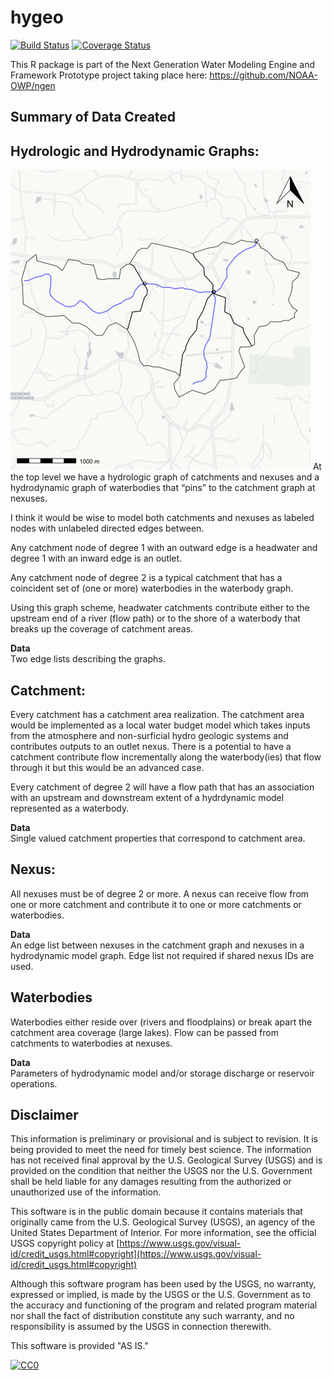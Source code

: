 # hygeo

[![Build Status](https://travis-ci.org/dblodgett-usgs/hygeo.svg?branch=master)](https://travis-ci.org/dblodgett-usgs/hygeo) [![Coverage Status](https://coveralls.io/repos/github/dblodgett-usgs/hygeo/badge.svg?branch=master)](https://coveralls.io/github/dblodgett-usgs/hygeo?branch=master)

This R package is part of the Next Generation Water Modeling Engine and Framework Prototype project taking place here: https://github.com/NOAA-OWP/ngen

## Summary of Data Created

## Hydrologic and Hydrodynamic Graphs:

![Example Image](https://github.com/NOAA-OWP/ngen/blob/master/data/demo.png) 
At the top level we have a hydrologic graph of catchments and nexuses and a hydrodynamic graph of waterbodies that “pins” to the catchment graph at nexuses. 

I think it would be wise to model both catchments and nexuses as labeled nodes with unlabeled directed edges between. 

Any catchment node of degree 1 with an outward edge is a headwater and degree 1 with an inward edge is an outlet. 

Any catchment node of degree 2 is a typical catchment that has a coincident set of (one or more) waterbodies in the waterbody graph.

Using this graph scheme, headwater catchments contribute either to the upstream end of a river (flow path) or to the shore of a waterbody that breaks up the coverage of catchment areas.

**Data**  
Two edge lists describing the graphs.

## Catchment:
Every catchment has a catchment area realization. The catchment area would be implemented as a local water budget model which takes inputs from the atmosphere and non-surficial hydro geologic systems and contributes outputs to an outlet nexus. There is a potential to have a catchment contribute flow incrementally along the waterbody(ies) that flow through it but this would be an advanced case.

Every catchment of degree 2 will have a flow path that has an association with an upstream and downstream extent of a hydrdynamic model represented as a waterbody.

**Data**  
Single valued catchment properties that correspond to catchment area.

## Nexus:  
All nexuses must be of degree 2 or more. A nexus can receive flow from one or more catchment and contribute it to one or more catchments or waterbodies.

**Data**  
An edge list between nexuses in the catchment graph and nexuses in a hydrodynamic model graph. Edge list not required if shared nexus IDs are used.

## Waterbodies 
Waterbodies either reside over (rivers and floodplains) or break apart the catchment area coverage (large lakes). Flow can be passed from catchments to waterbodies at nexuses.

**Data**  
Parameters of hydrodynamic model and/or storage discharge or reservoir operations.

## Disclaimer

This information is preliminary or provisional and is subject to revision. It is being provided to meet the need for timely best science. The information has not received final approval by the U.S. Geological Survey (USGS) and is provided on the condition that neither the USGS nor the U.S. Government shall be held liable for any damages resulting from the authorized or unauthorized use of the information.

This software is in the public domain because it contains materials that originally came from the U.S. Geological Survey  (USGS), an agency of the United States Department of Interior. For more information, see the official USGS copyright policy at [https://www.usgs.gov/visual-id/credit_usgs.html#copyright](https://www.usgs.gov/visual-id/credit_usgs.html#copyright)

Although this software program has been used by the USGS, no warranty, expressed or implied, is made by the USGS or the U.S. Government as to the accuracy and functioning of the program and related program material nor shall the fact of distribution constitute any such warranty, and no responsibility is assumed by the USGS in connection therewith.

This software is provided "AS IS."

 [
    ![CC0](https://i.creativecommons.org/p/zero/1.0/88x31.png)
  ](https://creativecommons.org/publicdomain/zero/1.0/)
